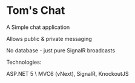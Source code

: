 # Tom's Chat

A Simple chat application

Allows public & private messaging

No database - just pure SignalR broadcasts

Technologies:

ASP.NET 5 \ MVC6 (vNext), SignalR, KnockoutJS

